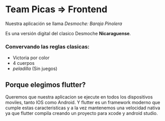 # Team Picas => Frontend

Nuestra aplicación se llama  *Desmoche: Baraja Pinolera*

Es una versión digital del clasico Desmoche **Nicaraguense**. 

### Convervando las reglas clasicas:
- Victoria por color 
- 4 cuerpos
- *peladilla* (Sin juegos)
  

## Porque elegimos flutter?

Queremos que nuestra aplicacion se ejecute en todos los dispositivos moviles, tanto IOS como Android.
Y flutter es un framework moderno que cumple estas caracteristicas y a la vez mantenemos una velocidad nativa
ya que flutter compila creando un proyecto para xcode y android studio.
